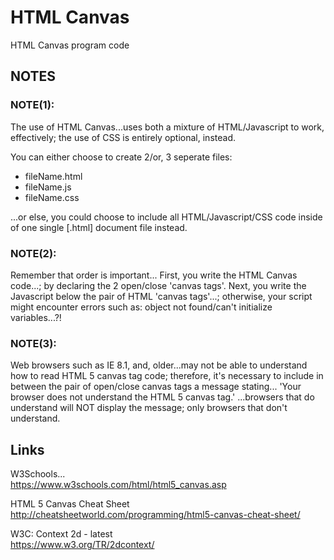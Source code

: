 # HTML Canvas
HTML Canvas program code

## NOTES

### NOTE(1):

The use of HTML Canvas...uses both a mixture of HTML/Javascript to work, effectively; the use of CSS is entirely optional, instead. 

You can either choose to create 2/or, 3 seperate files:
- fileName.html
- fileName.js
- fileName.css  

...or else, you could choose to include all HTML/Javascript/CSS code inside of one single [.html] document file instead.  

### NOTE(2):

Remember that order is important... First, you write the HTML Canvas code...; by declaring the 2 open/close 'canvas tags'.
Next, you write the Javascript below the pair of HTML 'canvas tags'...; otherwise, your script might encounter errors such as: object not found/can't initialize variables...?!

### NOTE(3):

Web browsers such as IE 8.1, and, older...may not be able to understand how to read HTML 5 canvas tag code; therefore, it's necessary to include in between the pair of open/close canvas tags a message stating... 
'Your browser does not understand the HTML 5 canvas tag.'
...browsers that do understand will NOT display the message; only browsers that don't understand.

## Links

W3Schools...  
https://www.w3schools.com/html/html5_canvas.asp  

HTML 5 Canvas Cheat Sheet  
http://cheatsheetworld.com/programming/html5-canvas-cheat-sheet/  

W3C: Context 2d - latest  
https://www.w3.org/TR/2dcontext/  


